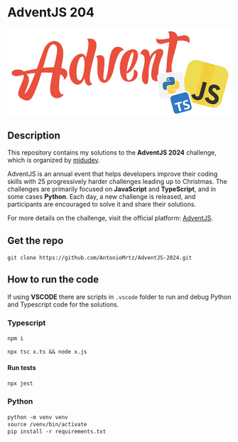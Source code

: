 # AdventJS 204

![AdventJS204-Logo](./assets/logo.webp)

## Description

This repository contains my solutions to the **AdventJS 2024** challenge, which is organized by [midudev](https://github.com/midudev).

AdventJS is an annual event that helps developers improve their coding skills with 25 progressively harder challenges leading up to Christmas. The challenges are primarily focused on **JavaScript** and **TypeScript**, and in some cases **Python**. Each day, a new challenge is released, and participants are encouraged to solve it and share their solutions. 

For more details on the challenge, visit the official platform: [AdventJS](https://adventjs.dev/).

## Get the repo

```console
git clone https://github.com/AntonioMrtz/AdventJS-2024.git
```

## How to run the code

If using **VSCODE** there are scripts in `.vscode` folder to run and debug Python and Typescript code for the solutions.

### Typescript

```console
npm i
```

```console
npx tsc x.ts && node x.js 
```
#### Run tests

```console
npx jest
```

### Python

```console
python -m venv venv
source /venv/bin/activate
pip install -r requirements.txt
```
